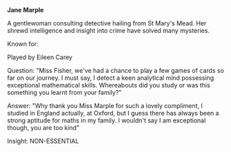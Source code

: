 **Jane Marple**

A gentlewoman consulting detective hailing from St Mary's Mead. Her shrewd intelligence and insight into crime have solved many mysteries.

Known for: 

Played by Eileen Carey

Question: "Miss Fisher, we've had a chance to play a few games of cards so far on our journey. I must say, I detect a keen analytical mind possessing exceptional mathematical skills. Whereabouts did you study or was this something you learnt from your family?"

Answer: "Why thank you Miss Marple for such a lovely compliment, I studied in England actually, at Oxford, but I guess there has always been a strong aptitude for maths in my family. I wouldn't say I am exceptional though, you are too kind"

Insight: NON-ESSENTIAL
